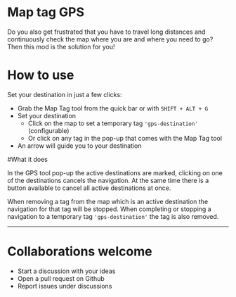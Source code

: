 # Map tag GPS

Do you also get frustrated that you have to travel long distances and continuously check the map where you are and where you need to go? Then this mod is the solution for you!

# How to use

Set your destination in just a few clicks:

-   Grab the Map Tag tool from the quick bar or with `SHIFT + ALT + G`
-   Set your destination
    -   Click on the map to set a temporary tag `'gps-destination'` (configurable)
    -   Or click on any tag in the pop-up that comes with the Map Tag tool
-   An arrow will guide you to your destination

#What it does

In the GPS tool pop-up the active destinations are marked, clicking on one of the destinations cancels the navigation. At the same time there is a button available to cancel all active destinations at once.

When removing a tag from the map which is an active destination the navigation for that tag will be stopped. When completing or stopping a navigation to a temporary tag `'gps-destination'` the tag is also removed.

---

# Collaborations welcome

-   Start a discussion with your ideas
-   Open a pull request on Github
-   Report issues under discussions
